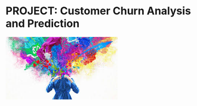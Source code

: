# PROJECT: Customer Churn Analysis and Prediction
![cus-1](https://github.com/sichensong-99/Analysis-Projects/blob/master/Pics/cus-1.jpg)
